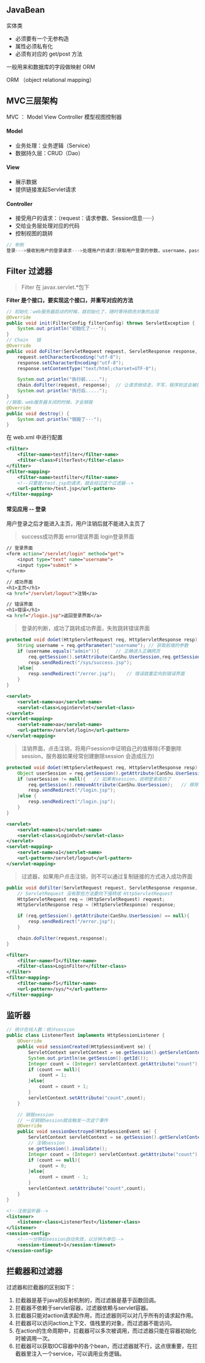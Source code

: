 ## JavaBean

实体类

- 必须要有一个无参构造
- 属性必须私有化
- 必须有对应的 get/post 方法

一般用来和数据库的字段做映射 ORM

ORM （object relational  mapping）

## MVC三层架构

MVC ： Model View Controller   模型视图控制器

#### Model

- 业务处理：业务逻辑（Service）
- 数据持久层：CRUD（Dao）

#### View

- 展示数据
- 提供链接发起Servlet请求

#### Controller

- 接受用户的请求：（request：请求参数、Session信息······）
- 交给业务层处理对应的代码
- 控制视图的跳转

~~~java
// 举例
登录--->接收到用户的登录请求--->处理用户的请求(获取用户登录的参数，username，password····)--->交给业务层处理登录业务(判断用户名密码是否正确以及一些事务)--->Dao层查询用户名和密码--->在数据库中查询
~~~

## Filter 过滤器

> Filter 在 javax.servlet.*包下

**Filter 是个接口，要实现这个接口，并重写对应的方法**

~~~java
// 初始化：web服务器启动的时候，就初始化了，随时等待顾虑对象的出现
@Override
public void init(FilterConfig filterConfig) throws ServletException {
    System.out.println("初始化了···");
}
// Chain   链
@Override
public void doFilter(ServletRequest request, ServletResponse response, FilterChain chain) throws IOException, ServletException {
    request.setCharacterEncoding("utf-8");
    response.setCharacterEncoding("utf-8");
    response.setContentType("text/html;charset=UTF-8");

    System.out.println("执行前.....");
    chain.doFilter(request, response);  // 让请求继续走，不写，程序到这会被拦截
    System.out.println("执行后.....");
}
//销毁，web服务器关闭的时候，才会销毁
@Override
public void destroy() {
    System.out.println("销毁了···");
}
~~~

在 web.xml 中进行配置

~~~xml
<filter>
    <filter-name>testfilter</filter-name>
    <filter-class>FilterTest</filter-class>
</filter>
<filter-mapping>
    <filter-name>testfilter</filter-name>
    <!--只要是/test.jsp的请求，就会经过这个过滤器-->
    <url-pattern>/test.jsp</url-pattern>
</filter-mapping>
~~~

#### 常见应用 -- 登录

用户登录之后才能进入主页，用户注销后就不能进入主页了

> success成功界面	   	error错误界面			login登录界面

~~~jsp
// 登录界面
<form action="/servlet/login" method="get">
    <input type="text" name="username">
    <input type="submit" >
</form>
~~~

~~~jsp
// 成功界面
<h1>主页</h1>
<a href="/servlet/logout">注销</a>
~~~

~~~jsp
// 错误界面
<h1>错误</h1>
<a href="/login.jsp">返回登录界面</a>
~~~

> 登录的判断，成功了跳转成功界面，失败跳转错误界面

~~~java
protected void doGet(HttpServletRequest req, HttpServletResponse resp) throws ServletException, IOException {
    String username = req.getParameter("username"); // 获取前端的参数
    if (username.equals("admin")){      // 正确进入正确网页
        req.getSession().setAttribute(CanShu.UserSession,req.getSession().getId());
        resp.sendRedirect("/sys/success.jsp");
    }else{
        resp.sendRedirect("/error.jsp");    // 错误就重定向到错误界面
    }
}
~~~

~~~xml
<servlet>
    <servlet-name>aa</servlet-name>
    <servlet-class>LoginServlet</servlet-class>
</servlet>
<servlet-mapping>
    <servlet-name>aa</servlet-name>
    <url-pattern>/servlet/login</url-pattern>
</servlet-mapping>
~~~

> 注销界面，点击注销，将用户session中证明自己的值移除(不要删除session，服务器如果经常创建删除session 会造成压力)

~~~java
protected void doGet(HttpServletRequest req, HttpServletResponse resp) throws ServletException, IOException {
    Object userSession = req.getSession().getAttribute(CanShu.UserSession);
    if (userSession != null){   // 如果有session，说明登录成功了
        req.getSession().removeAttribute(CanShu.UserSession);   // 移除session中那个值
        resp.sendRedirect("/login.jsp");
    }else {
        resp.sendRedirect("/login.jsp");
    }
}
~~~

~~~xml
<servlet>
    <servlet-name>a1</servlet-name>
    <servlet-class>LoginOut</servlet-class>
</servlet>
<servlet-mapping>
    <servlet-name>a1</servlet-name>
    <url-pattern>/servlet/logout</url-pattern>
</servlet-mapping>
~~~

> 过滤器，如果用户点击注销，则不可以通过复制链接的方式进入成功界面

~~~java
public void doFilter(ServletRequest request, ServletResponse response, FilterChain chain) throws IOException, ServletException {
    // ServletRequest 没有那些方法要向下强转成 HttpServletRequest
    HttpServletRequest req = (HttpServletRequest) request;
    HttpServletResponse resp = (HttpServletResponse) response;

    if (req.getSession().getAttribute(CanShu.UserSession) == null){
        resp.sendRedirect("/error.jsp");
    }

    chain.doFilter(request,response);
}
~~~

~~~xml
<filter>
    <filter-name>f1</filter-name>
    <filter-class>LoginFilter</filter-class>
</filter>
<filter-mapping>
    <filter-name>f1</filter-name>
    <url-pattern>/sys/*</url-pattern>
</filter-mapping>
~~~

## 监听器

~~~java
// 统计在线人数：统计session
public class ListenerTest implements HttpSessionListener {
    @Override
    public void sessionCreated(HttpSessionEvent se) {
        ServletContext servletContext = se.getSession().getServletContext();
        System.out.println(se.getSession().getId());
        Integer count = (Integer) servletContext.getAttribute("count");
        if (count == null){
            count = 1;
        }else{
            count = count + 1;
        }
        servletContext.setAttribute("count",count);
    }

    // 销毁session
    // 一旦销毁Session就会触发一次这个事件
    @Override
    public void sessionDestroyed(HttpSessionEvent se) {
        ServletContext servletContext = se.getSession().getServletContext();
        // 注销session
        se.getSession().invalidate();
        Integer count = (Integer) servletContext.getAttribute("count");
        if (count == null){
            count = 0;
        }else{
            count = count - 1;
        }
        servletContext.setAttribute("count",count);
    }
}
~~~

~~~xml
<!--注册监听器-->
<listener>
    <listener-class>ListenerTest</listener-class>
</listener>
<session-config>
    <!--一分钟后session自动失效，以分钟为单位-->
    <session-timeout>1</session-timeout>
</session-config>
~~~

## 拦截器和过滤器

过滤器和拦截器的区别如下：

1. 拦截器是基于java的反射机制的，而过滤器是基于函数回调。
2. 拦截器不依赖于servlet容器，过滤器依赖与servlet容器。
3. 拦截器只能对action请求起作用，而过滤器则可以对几乎所有的请求起作用。
4. 拦截器可以访问action上下文、值栈里的对象，而过滤器不能访问。
5. 在action的生命周期中，拦截器可以多次被调用，而过滤器只能在容器初始化时被调用一次。
6. 拦截器可以获取IOC容器中的各个bean，而过滤器就不行，这点很重要，在拦截器里注入一个service，可以调用业务逻辑。

